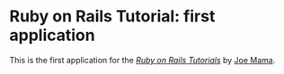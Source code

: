 # Ruby on Rails Tutorial: first application

This is the first application for the [*Ruby on Rails Tutorials*](http://railstutorials.org) by [Joe Mama](http://michaelhartl.com/).